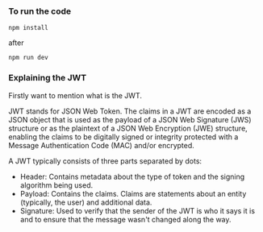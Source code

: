 ### To run the code
```
npm install
```
after
```
npm run dev
```

### Explaining the JWT

Firstly want to mention what is the JWT.

JWT stands for JSON Web Token. The claims in a JWT are encoded as a JSON object that is used as the payload of a JSON Web Signature (JWS)
structure or as the plaintext of a JSON Web Encryption (JWE) structure, enabling the claims to be digitally signed or
integrity protected with a Message Authentication Code (MAC) and/or encrypted.

A JWT typically consists of three parts separated by dots:

- Header: Contains metadata about the type of token and the signing algorithm being used.
- Payload: Contains the claims. Claims are statements about an entity (typically, the user) and additional data.
- Signature: Used to verify that the sender of the JWT is who it says it is and to ensure that the message wasn't changed
along the way.
